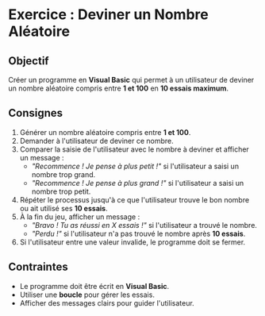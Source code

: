 # Exercice : Deviner un Nombre Aléatoire

## Objectif  
Créer un programme en **Visual Basic** qui permet à un utilisateur de deviner un nombre aléatoire compris entre **1 et 100** en **10 essais maximum**.

## Consignes  
1. Générer un nombre aléatoire compris entre **1 et 100**.  
2. Demander à l'utilisateur de deviner ce nombre.  
3. Comparer la saisie de l'utilisateur avec le nombre à deviner et afficher un message :  
   - *"Recommence ! Je pense à plus petit !"* si l'utilisateur a saisi un nombre trop grand.  
   - *"Recommence ! Je pense à plus grand !"* si l'utilisateur a saisi un nombre trop petit.  
4. Répéter le processus jusqu'à ce que l'utilisateur trouve le bon nombre ou ait utilisé ses **10 essais**.  
5. À la fin du jeu, afficher un message :  
   - *"Bravo ! Tu as réussi en X essais !"* si l'utilisateur a trouvé le nombre.  
   - *"Perdu !"* si l'utilisateur n'a pas trouvé le nombre après **10 essais**.  
6. Si l'utilisateur entre une valeur invalide, le programme doit se fermer.  

## Contraintes  
- Le programme doit être écrit en **Visual Basic**.  
- Utiliser une **boucle** pour gérer les essais.  
- Afficher des messages clairs pour guider l'utilisateur.
